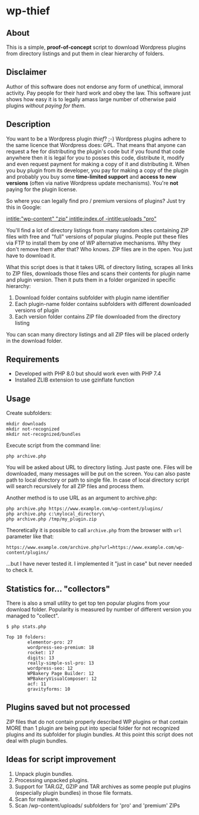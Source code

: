 # wp-thief

## About

This is a simple, **proof-of-concept** script to download Wordpress plugins from directory listings and put them in clear hierarchy of folders.

## Disclaimer

Author of this software does not endorse any form of unethical, immoral activity. Pay people for their hard work and obey the law. This software just shows how easy it is to legally amass large number of otherwise paid plugins *without paying for them*.

## Description

 You want to be a Wordpress plugin *thief*? ;-) Wordpress plugins adhere to the same licence that Wordpress does: GPL. That means that anyone can request a fee for distributing the plugin's code but if you found that code anywhere then it is legal for you to posses this code, distribute it, modify and even request payment for making a copy of it and distributing it. When you buy plugin from its developer, you pay for making a copy of the plugin and probably you buy some **time-limited support** and **access to new versions** (often via native Wordpress update mechanisms). You're **not** paying for the plugin license.

So where you can legally find pro / premium versions of plugins? Just try this in Google:

[intitle:"wp-content" "zip" intitle:index.of -intitle:uploads "pro"](https://www.google.com/search?q=intitle:%22wp-content%22+%22zip%22+intitle:index.of+-intitle:uploads+%22pro%22)

You'll find a lot of directory listings from many random sites containing ZIP files with free and "full" versions of popular plugins. People put these files via FTP to install them by one of WP alternative mechanisms. Why they don't remove them after that? Who knows. ZIP files are in the open. You just have to download it.

What this script does is that it takes URL of directory listing, scrapes all links to ZIP files, downloads those files and scans their contents for plugin name and plugin version. Then it puts them in a folder organized in specific hierarchy:

1. Download folder contains subfolder with plugin name identifier
2. Each plugin-name folder contains subfolders with different downloaded versions of plugin
3. Each version folder contains ZIP file downloaded from the directory listing

You can scan many directory listings and all ZIP files will be placed orderly in the download folder.

## Requirements

* Developed with PHP 8.0 but should work even with PHP 7.4
* Installed ZLIB extension to use gzinflate function

## Usage

Create subfolders:
```
mkdir downloads
mkdir not-recognized
mkdir not-recognized/bundles
```

Execute script from the command line:
```
php archive.php
```

You will be asked about URL to directory listing. Just paste one. Files will be downloaded, many messages will be put on the screen. You can also paste path to local directory or path to single file. In case of local directory script will search recursively for all ZIP files and process them.

Another method is to use URL as an argument to archive.php:
```
php archive.php https://www.example.com/wp-content/plugins/
php archive.php c:\mylocal_directory\
php archive.php /tmp/my_plugin.zip
```

Theoretically it is possible to call `archive.php` from the browser with `url` parameter like that:

```
https://www.example.com/archive.php?url=https://www.example.com/wp-content/plugins/
```

...but I have never tested it. I implemented it "just in case" but never needed to check it.

## Statistics for... "collectors"

There is also a small utility to get top ten popular plugins from your download folder. Popularity is measured by number of different version you managed to "collect".

```
$ php stats.php

Top 10 folders:
        elementor-pro: 27
        wordpress-seo-premium: 18
        rocket: 17
        digits: 13
        really-simple-ssl-pro: 13
        wordpress-seo: 12
        WPBakery Page Builder: 12
        WPBakeryVisualComposer: 12
        acf: 11
        gravityforms: 10
```

## Plugins saved but not processed

ZIP files that do not contain properly described WP plugins or that contain MORE than 1 plugin are being put into special folder for not recognized plugins and its subfolder for plugin bundles. At this point this script does not deal with plugin bundles.

## Ideas for script improvement

1. Unpack plugin bundles.
1. Processing unpacked plugins.
1. Support for TAR.GZ, GZIP and TAR archives as some people put plugins (especially plugin bundles) in those file formats.
1. Scan for malware.
1. Scan /wp-content/uploads/ subfolders for 'pro' and 'premium' ZIPs